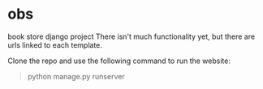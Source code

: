 # obs
book store django project
There isn't much functionality yet, but there are urls linked to each template.

Clone the repo and use the following command to run the website:
> python manage.py runserver
